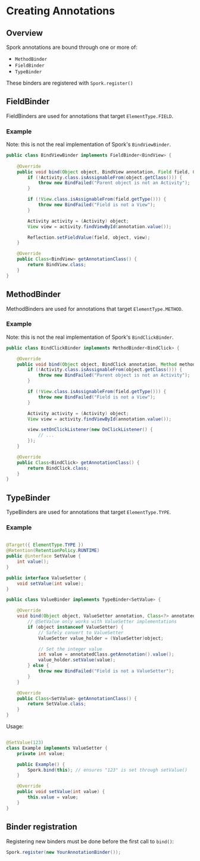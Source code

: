 # Creating Annotations

## Overview

Spork annotations are bound through one or more of:

- `MethodBinder`
- `FieldBinder`
- `TypeBinder`

These binders are registered with `Spork.register()`

## FieldBinder

FieldBinders are used for annotations that target `ElementType.FIELD`.

### Example

Note: this is not the real implementation of Spork's `BindViewBinder`.

```java
public class BindViewBinder implements FieldBinder<BindView> {
    
    @Override
    public void bind(Object object, BindView annotation, Field field, Object... parameters) throws BindFailed {
        if (!Activity.class.isAssignableFrom(object.getClass())) {
            throw new BindFailed("Parent object is not an Activity");
        }

        if (!View.class.isAssignableFrom(field.getType())) {
            throw new BindFailed("Field is not a View");
        }

        Activity activity = (Activity) object;
        View view = activity.findViewById(annotation.value());

        Reflection.setFieldValue(field, object, view);
    }

    @Override
    public Class<BindView> getAnnotationClass() {
        return BindView.class;
    }
}
```

## MethodBinder

MethodBinders are used for annotations that target `ElementType.METHOD`.

### Example

Note: this is not the real implementation of Spork's `BindClickBinder`.

```java
public class BindClickBinder implements MethodBinder<BindClick> {

    @Override
    public void bind(Object object, BindClick annotation, Method method, Object... parameters) throws BindFailed {
        if (!Activity.class.isAssignableFrom(object.getClass())) {
            throw new BindFailed("Parent object is not an Activity");
        }

        if (!View.class.isAssignableFrom(field.getType())) {
            throw new BindFailed("Field is not a View");
        }

        Activity activity = (Activity) object;
        View view = activity.findViewById(annotation.value());

        view.setOnClickListener(new OnClickListener() {
            // ...
        });
    }

    @Override
    public Class<BindClick> getAnnotationClass() {
        return BindClick.class;
    }
}
```

## TypeBinder

TypeBinders are used for annotations that target `ElementType.TYPE`.

### Example

```java

@Target({ ElementType.TYPE })
@Retention(RetentionPolicy.RUNTIME)
public @interface SetValue {
    int value();
}

public interface ValueSetter {
    void setValue(int value);
}

public class ValueBinder implements TypeBinder<SetValue> {

    @Override
    void bind(Object object, ValueSetter annotation, Class<?> annotatedType, Object... parameters) throws BindFailed {
        // @SetValue only works with ValueSetter implementations
        if (object instanceof ValueSetter) {
            // Safely convert to ValueSetter
            ValueSetter value_holder = (ValueSetter)object;

            // Set the integer value
            int value = annotatedClass.getAnnotation().value();
            value_holder.setValue(value);
        } else {
            throw new BindFailed("Field is not a ValueSetter");
        }
    }

    @Override
    public Class<SetValue> getAnnotationClass() {
        return SetValue.class;
    }
}

```

Usage:

```java

@SetValue(123)
class Example implements ValueSetter {
    private int value;

    public Example() {
        Spork.bind(this); // ensures "123" is set through setValue()
    }

    @Override
    public void setValue(int value) {
        this.value = value;
    }
}
```

## Binder registration

Registering new binders must be done before the first call to `bind()`:

```java
Spork.register(new YourAnnotationBinder());
```
